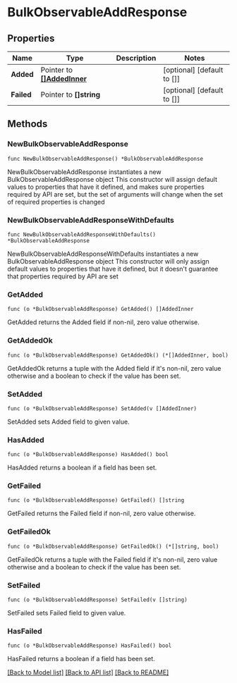 # BulkObservableAddResponse

## Properties

Name | Type | Description | Notes
------------ | ------------- | ------------- | -------------
**Added** | Pointer to [**[]AddedInner**](AddedInner.md) |  | [optional] [default to []]
**Failed** | Pointer to **[]string** |  | [optional] [default to []]

## Methods

### NewBulkObservableAddResponse

`func NewBulkObservableAddResponse() *BulkObservableAddResponse`

NewBulkObservableAddResponse instantiates a new BulkObservableAddResponse object
This constructor will assign default values to properties that have it defined,
and makes sure properties required by API are set, but the set of arguments
will change when the set of required properties is changed

### NewBulkObservableAddResponseWithDefaults

`func NewBulkObservableAddResponseWithDefaults() *BulkObservableAddResponse`

NewBulkObservableAddResponseWithDefaults instantiates a new BulkObservableAddResponse object
This constructor will only assign default values to properties that have it defined,
but it doesn't guarantee that properties required by API are set

### GetAdded

`func (o *BulkObservableAddResponse) GetAdded() []AddedInner`

GetAdded returns the Added field if non-nil, zero value otherwise.

### GetAddedOk

`func (o *BulkObservableAddResponse) GetAddedOk() (*[]AddedInner, bool)`

GetAddedOk returns a tuple with the Added field if it's non-nil, zero value otherwise
and a boolean to check if the value has been set.

### SetAdded

`func (o *BulkObservableAddResponse) SetAdded(v []AddedInner)`

SetAdded sets Added field to given value.

### HasAdded

`func (o *BulkObservableAddResponse) HasAdded() bool`

HasAdded returns a boolean if a field has been set.

### GetFailed

`func (o *BulkObservableAddResponse) GetFailed() []string`

GetFailed returns the Failed field if non-nil, zero value otherwise.

### GetFailedOk

`func (o *BulkObservableAddResponse) GetFailedOk() (*[]string, bool)`

GetFailedOk returns a tuple with the Failed field if it's non-nil, zero value otherwise
and a boolean to check if the value has been set.

### SetFailed

`func (o *BulkObservableAddResponse) SetFailed(v []string)`

SetFailed sets Failed field to given value.

### HasFailed

`func (o *BulkObservableAddResponse) HasFailed() bool`

HasFailed returns a boolean if a field has been set.


[[Back to Model list]](../README.md#documentation-for-models) [[Back to API list]](../README.md#documentation-for-api-endpoints) [[Back to README]](../README.md)


